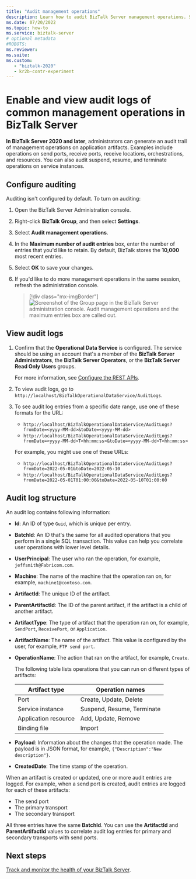 ```yaml
---
title: "Audit management operations"
description: Learn how to audit BizTalk Server management operations. See how to turn on auditing and review audit logs. Understand audit log structure and information.
ms.date: 07/20/2022
ms.topic: how-to
ms.service: biztalk-server
# optional metadata
#ROBOTS:
ms.reviewer: 
ms.suite:
ms.custom:
   - "biztalk-2020"
   - kr2b-contr-experiment
---
```


# Enable and view audit logs of common management operations in BizTalk Server

**In BizTalk Server 2020 and later**, administrators can generate an audit trail of management operations on application artifacts. Examples include operations on send ports, receive ports, receive locations, orchestrations, and resources. You can also audit suspend, resume, and terminate operations on service instances.

## Configure auditing

Auditing isn't configured by default. To turn on auditing:

1. Open the BizTalk Server Administration console.

1. Right-click **BizTalk Group**, and then select **Settings**.

1. Select **Audit management operations**.

1. In the **Maximum number of audit entries** box, enter the number of entries that you'd like to retain. By default, BizTalk stores the **10,000** most recent entries.

1. Select **OK** to save your changes.

1. If you'd like to do more management operations in the same session, refresh the administration console.

   > [!div class="mx-imgBorder"]
   > ![Screenshot of the Group page in the BizTalk Server administration console. Audit management operations and the maximum entries box are called out.](../core/media/configure-audit.png)

## View audit logs

1. Confirm that the **Operational Data Service** is configured. The service should be using an account that's a member of the **BizTalk Server Administrators**, the **BizTalk Server Operators**, or the **BizTalk Server Read Only Users** groups. 

    For more information, see [Configure the REST APIs](../install-and-config-guides/configure-biztalk-server.md#configure-the-rest-apis). 

2. To view audit logs, go to `http://localhost/BizTalkOperationalDataService/AuditLogs`.
3. To see audit log entries from a specific date range, use one of these formats for the URL:

   - `http://localhost/BizTalkOperationalDataService/AuditLogs?fromDate=<yyyy-MM-dd>&toDate=<yyyy-MM-dd>`
   - `http://localhost/BizTalkOperationalDataService/AuditLogs?fromDate=<yyyy-MM-dd>T<hh:mm:ss>&toDate=<yyyy-MM-dd>T<hh:mm:ss>`

   For example, you might use one of these URLs:

   - `http://localhost/BizTalkOperationalDataService/AuditLogs?fromDate=2022-05-01&toDate=2022-05-10`
   - `http://localhost/BizTalkOperationalDataService/AuditLogs?fromDate=2022-05-01T01:00:00&toDate=2022-05-10T01:00:00`

## Audit log structure

An audit log contains following information:

- **Id**: An ID of type `Guid`, which is unique per entry.
- **BatchId**: An ID that's the same for all audited operations that you perform in a single SQL transaction. This value can help you correlate user operations with lower level details.
- **UserPrincipal**: The user who ran the operation, for example, `jeffsmith@Fabricom.com`.
- **Machine**: The name of the machine that the operation ran on, for example, `machine1@contoso.com`.
- **ArtifactId**: The unique ID of the artifact.
- **ParentArtifactId**: The ID of the parent artifact, if the artifact is a child of another artifact.
- **ArtifactType**: The type of artifact that the operation ran on, for example, `SendPort`, `ReceivePort`, or `Application`.
- **ArtifactName**: The name of the artifact. This value is configured by the user, for example, `FTP send port`.
- **OperationName**: The action that ran on the artifact, for example, `Create`.

  The following table lists operations that you can run on different types of artifacts:

  | Artifact type | Operation names|
  | --- | --- |
  | Port | Create, Update, Delete |
  | Service instance | Suspend, Resume, Terminate |
  | Application resource | Add, Update, Remove |
  | Binding file | Import|

- **Payload**: Information about the changes that the operation made. The payload is in JSON format, for example, `{"Description":"New description"}`.
- **CreatedDate**: The time stamp of the operation.

When an artifact is created or updated, one or more audit entries are logged. For example, when a send port is created, audit entries are logged for each of these artifacts:

- The send port
- The primary transport
- The secondary transport

All three entries have the same **BatchId**. You can use the **ArtifactId** and **ParentArtifactId** values to correlate audit log entries for primary and secondary transports with send ports.

## Next steps

[Track and monitor the health of your BizTalk Server](monitoring-biztalk-server.md).
